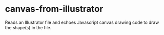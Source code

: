 # canvas-from-illustrator
Reads an Illustrator file and echoes Javascript canvas drawing code to draw the shape(s) in the file.

